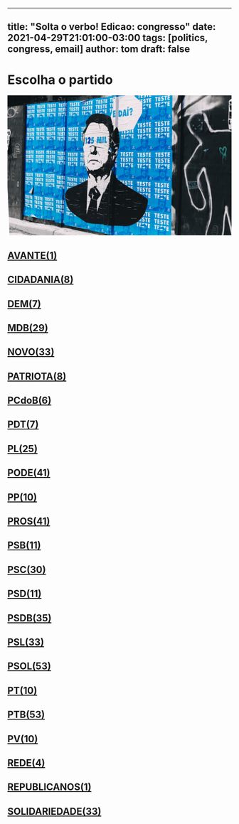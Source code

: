 
---
title: "Solta o verbo! Edicao: congresso"
date: 2021-04-29T21:01:00-03:00
tags: [politics, congress, email]
author: tom
draft: false
---
<h1>Escolha o partido</h1>
<img src="/images/bolsonegligencia.jpeg" />
<h2><a href="mailto:dep.luistibe@camara.leg.br,"> AVANTE(1) </a></h2><h2><a href="mailto:dep.sebastiaooliveira@camara.leg.br,dep.andrejanones@camara.leg.br,dep.ledasadala@camara.leg.br,dep.pastorsargentoisidorio@camara.leg.br,dep.tito@camara.leg.br,dep.chiquinhobrazao@camara.leg.br,dep.greyceelias@camara.leg.br,dep.danielcoelho@camara.leg.br,"> CIDADANIA(8) </a></h2><h2><a href="mailto:dep.alexmanente@camara.leg.br,dep.arnaldojardim@camara.leg.br,dep.rubensbueno@camara.leg.br,dep.davitoria@camara.leg.br,dep.carmenzanotto@camara.leg.br,dep.paulabelmonte@camara.leg.br,dep.normaayub@camara.leg.br,"> DEM(7) </a></h2><h2><a href="mailto:dep.arthuroliveiramaia@camara.leg.br,dep.geninhozuliani@camara.leg.br,dep.juscelinofilho@camara.leg.br,dep.kimkataguiri@camara.leg.br,dep.fernandocoelhofilho@camara.leg.br,dep.davidsoares@camara.leg.br,dep.anibalgomes@camara.leg.br,dep.leurlomantojunior@camara.leg.br,dep.carloshenriquegaguim@camara.leg.br,dep.josemarioschreiner@camara.leg.br,dep.sostenescavalcante@camara.leg.br,dep.rodrigomaia@camara.leg.br,dep.bilacpinto@camara.leg.br,dep.marcossoares@camara.leg.br,dep.juninhodopneu@camara.leg.br,dep.alanrick@camara.leg.br,dep.pedrolupion@camara.leg.br,dep.helioleite@camara.leg.br,dep.efraimfilho@camara.leg.br,dep.elicorreafilho@camara.leg.br,dep.pauloazi@camara.leg.br,dep.elmarnascimento@camara.leg.br,dep.professoradorinhaseabrarezende@camara.leg.br,dep.olivalmarques@camara.leg.br,dep.dr.zachariascalil@camara.leg.br,dep.igorkannario@camara.leg.br,dep.luismiranda@camara.leg.br,dep.alexandreleite@camara.leg.br,dep.danieladowaguinho@camara.leg.br,"> MDB(29) </a></h2><h2><a href="mailto:dep.luciomosquini@camara.leg.br,dep.valtenirpereira@camara.leg.br,dep.rogeriopeninhamendonca@camara.leg.br,dep.sergiosouza@camara.leg.br,dep.celsomaldaner@camara.leg.br,dep.herciliocoelhodiniz@camara.leg.br,dep.herculanopassos@camara.leg.br,dep.hermesparcianello@camara.leg.br,dep.hildorocha@camara.leg.br,dep.josepriante@camara.leg.br,dep.giovanifeltes@camara.leg.br,dep.jessicasales@camara.leg.br,dep.carloschiodini@camara.leg.br,dep.isnaldobulhoesjr@camara.leg.br,dep.juarezcosta@camara.leg.br,dep.joaomarcelosouza@camara.leg.br,dep.baleiarossi@camara.leg.br,dep.flavianomelo@camara.leg.br,dep.elcionebarbalho@camara.leg.br,dep.dulcemiranda@camara.leg.br,dep.alceumoreira@camara.leg.br,dep.osmarterra@camara.leg.br,dep.raulhenry@camara.leg.br,dep.newtoncardosojr@camara.leg.br,dep.mosesrodrigues@camara.leg.br,dep.maurolopes@camara.leg.br,dep.fabioramalho@camara.leg.br,dep.marcosaureliosampaio@camara.leg.br,dep.walteralves@camara.leg.br,dep.marciobiolchi@camara.leg.br,dep.gutembergreis@camara.leg.br,dep.fabioreis@camara.leg.br,dep.alexisfonteyne@camara.leg.br,"> NOVO(33) </a></h2><h2><a href="mailto:dep.adrianaventura@camara.leg.br,dep.lucasgonzalez@camara.leg.br,dep.pauloganime@camara.leg.br,dep.tiagomitraud@camara.leg.br,dep.marcelvanhattem@camara.leg.br,dep.viniciuspoit@camara.leg.br,dep.gilsonmarques@camara.leg.br,dep.fredcosta@camara.leg.br,"> PATRIOTA(8) </a></h2><h2><a href="mailto:dep.alcidesrodrigues@camara.leg.br,dep.roman@camara.leg.br,dep.pastoreurico@camara.leg.br,dep.dr.frederico@camara.leg.br,dep.marrecafilho@camara.leg.br,dep.aliceportugal@camara.leg.br,"> PCdoB(6) </a></h2><h2><a href="mailto:dep.orlandosilva@camara.leg.br,dep.perpetuaalmeida@camara.leg.br,dep.jandirafeghali@camara.leg.br,dep.renildocalheiros@camara.leg.br,dep.danielalmeida@camara.leg.br,dep.professoramarcivania@camara.leg.br,dep.flaviamorais@camara.leg.br,"> PDT(7) </a></h2><h2><a href="mailto:dep.felixmendoncajunior@camara.leg.br,dep.fabiohenrique@camara.leg.br,dep.dagobertonogueira@camara.leg.br,dep.tabataamaral@camara.leg.br,dep.flavionogueira@camara.leg.br,dep.gustavofruet@camara.leg.br,dep.totonholopes@camara.leg.br,dep.tuliogadelha@camara.leg.br,dep.damiaofeliciano@camara.leg.br,dep.subtenentegonzaga@camara.leg.br,dep.silviacristina@camara.leg.br,dep.pauloramos@camara.leg.br,dep.pompeodemattos@camara.leg.br,dep.afonsomotta@camara.leg.br,dep.wolneyqueiroz@camara.leg.br,dep.alexsantana@camara.leg.br,dep.andrefigueiredo@camara.leg.br,dep.marlonsantos@camara.leg.br,dep.marioheringer@camara.leg.br,dep.leonidascristino@camara.leg.br,dep.eduardobismarck@camara.leg.br,dep.chicodangelo@camara.leg.br,dep.idilvanalencar@camara.leg.br,dep.jesussergio@camara.leg.br,dep.juniorlourenco@camara.leg.br,"> PL(25) </a></h2><h2><a href="mailto:dep.policialkatiasastre@camara.leg.br,dep.sergiotoledo@camara.leg.br,dep.tiririca@camara.leg.br,dep.paulofreirecosta@camara.leg.br,dep.pastorgil@camara.leg.br,dep.joaocarlosbacelar@camara.leg.br,dep.raimundocosta@camara.leg.br,dep.miguellombardi@camara.leg.br,dep.joaomaia@camara.leg.br,dep.zevitor@camara.leg.br,dep.joserocha@camara.leg.br,dep.marcioalvino@camara.leg.br,dep.marceloramos@camara.leg.br,dep.magdamofatto@camara.leg.br,dep.fernandorodolfo@camara.leg.br,dep.sorayasantos@camara.leg.br,dep.luizcarlosmotta@camara.leg.br,dep.luizantoniocorrea@camara.leg.br,dep.lincolnportela@camara.leg.br,dep.gelsonazevedo@camara.leg.br,dep.giovanicherini@camara.leg.br,dep.laertebessa@camara.leg.br,dep.juniormano@camara.leg.br,dep.giacobo@camara.leg.br,dep.josimarmaranhaozinho@camara.leg.br,dep.luiznishimori@camara.leg.br,dep.abiliosantana@camara.leg.br,dep.vicentinhojunior@camara.leg.br,dep.valdevannoventa@camara.leg.br,dep.capitaoaugusto@camara.leg.br,dep.christianedesouzayared@camara.leg.br,dep.aeltonfreitas@camara.leg.br,dep.dr.jaziel@camara.leg.br,dep.capitaofabioabreu@camara.leg.br,dep.viniciusgurgel@camara.leg.br,dep.ediolopes@camara.leg.br,dep.boscocosta@camara.leg.br,dep.cristianovale@camara.leg.br,dep.wellingtonroberto@camara.leg.br,dep.altineucortes@camara.leg.br,dep.robertodelucena@camara.leg.br,"> PODE(41) </a></h2><h2><a href="mailto:dep.diegogarcia@camara.leg.br,dep.igortimo@camara.leg.br,dep.ricardoteobaldo@camara.leg.br,dep.leomoraes@camara.leg.br,dep.bacelar@camara.leg.br,dep.josivaldojp@camara.leg.br,dep.josenelto@camara.leg.br,dep.josemedeiros@camara.leg.br,dep.renataabreu@camara.leg.br,dep.guilhermederrite@camara.leg.br,"> PP(10) </a></h2><h2><a href="mailto:dep.guilhermemussi@camara.leg.br,dep.covattifilho@camara.leg.br,dep.marionegromontejr@camara.leg.br,dep.margaretecoelho@camara.leg.br,dep.atilalins@camara.leg.br,dep.laerciooliveira@camara.leg.br,dep.ricardobarros@camara.leg.br,dep.cacaleao@camara.leg.br,dep.jaquelinecassol@camara.leg.br,dep.claudiocajado@camara.leg.br,dep.betorosado@camara.leg.br,dep.angelaamin@camara.leg.br,dep.andrefufuca@camara.leg.br,dep.hirangoncalves@camara.leg.br,dep.nerigeller@camara.leg.br,dep.celinaleao@camara.leg.br,dep.pedrowestphalen@camara.leg.br,dep.juliolopes@camara.leg.br,dep.iracemaportella@camara.leg.br,dep.arthurlira@camara.leg.br,dep.jeronimogoergen@camara.leg.br,dep.andreabdon@camara.leg.br,dep.christinoaureo@camara.leg.br,dep.ricardoizar@camara.leg.br,dep.atilalira@camara.leg.br,dep.marceloaro@camara.leg.br,dep.dimasfabiano@camara.leg.br,dep.dr.luizantonioteixeirajr@camara.leg.br,dep.evairvieirademelo@camara.leg.br,dep.fernandomonteiro@camara.leg.br,dep.afonsohamm@camara.leg.br,dep.aguinaldoribeiro@camara.leg.br,dep.ajalbuquerque@camara.leg.br,dep.ronaldocarletto@camara.leg.br,dep.faustopinato@camara.leg.br,dep.francocartafina@camara.leg.br,dep.adrianodobaldy@camara.leg.br,dep.professoralcides@camara.leg.br,dep.pinheirinho@camara.leg.br,dep.eduardodafonte@camara.leg.br,dep.welitonprado@camara.leg.br,"> PROS(41) </a></h2><h2><a href="mailto:dep.bocaaberta@camara.leg.br,dep.acaciofavacho@camara.leg.br,dep.gastaovieira@camara.leg.br,dep.capitaowagner@camara.leg.br,dep.erosbiondini@camara.leg.br,dep.vaidonoliveira@camara.leg.br,dep.clarissagarotinho@camara.leg.br,dep.carladickson@camara.leg.br,dep.toninhowandscheer@camara.leg.br,dep.ulduricojunior@camara.leg.br,dep.cassioandrade@camara.leg.br,"> PSB(11) </a></h2><h2><a href="mailto:dep.rodrigocoelho@camara.leg.br,dep.biradopindare@camara.leg.br,dep.eliasvaz@camara.leg.br,dep.lucianoducci@camara.leg.br,dep.jeffersoncampos@camara.leg.br,dep.emidinhomadeira@camara.leg.br,dep.mauronazif@camara.leg.br,dep.juliodelgado@camara.leg.br,dep.tedconti@camara.leg.br,dep.vilsondafetaemg@camara.leg.br,dep.miltoncoelho@camara.leg.br,dep.lizianebayer@camara.leg.br,dep.alielmachado@camara.leg.br,dep.ricardosilva@camara.leg.br,dep.alessandromolon@camara.leg.br,dep.marcelonilo@camara.leg.br,dep.gonzagapatriota@camara.leg.br,dep.tadeualencar@camara.leg.br,dep.gervasiomaia@camara.leg.br,dep.odoricomonteiro@camara.leg.br,dep.rodrigoagostinho@camara.leg.br,dep.heitorschuch@camara.leg.br,dep.rosanavalle@camara.leg.br,dep.camilocapiberibe@camara.leg.br,dep.feliperigoni@camara.leg.br,dep.felipecarreras@camara.leg.br,dep.rafaelmotta@camara.leg.br,dep.lidicedamata@camara.leg.br,dep.danilocabral@camara.leg.br,dep.gilbertonascimento@camara.leg.br,"> PSC(30) </a></h2><h2><a href="mailto:dep.ricardodakarol@camara.leg.br,dep.otonidepaula@camara.leg.br,dep.osiresdamaso@camara.leg.br,dep.glaustindafokus@camara.leg.br,dep.andreferreira@camara.leg.br,dep.leonardogadelha@camara.leg.br,dep.aluisiomendes@camara.leg.br,dep.euclydespettersen@camara.leg.br,dep.pauloeduardomartins@camara.leg.br,dep.lauriete@camara.leg.br,dep.juliocesar@camara.leg.br,"> PSD(11) </a></h2><h2><a href="mailto:dep.marcobertaiolli@camara.leg.br,dep.vermelho@camara.leg.br,dep.juniorferrari@camara.leg.br,dep.ricardoguidi@camara.leg.br,dep.pedroaugustopalareti@camara.leg.br,dep.edilaziojunior@camara.leg.br,dep.paulovicentecaleffi@camara.leg.br,dep.expeditonetto@camara.leg.br,dep.fabiomitidieri@camara.leg.br,dep.domingosneto@camara.leg.br,dep.fabiotrad@camara.leg.br,dep.paulomagalhaes@camara.leg.br,dep.diegoandrade@camara.leg.br,dep.flordelis@camara.leg.br,dep.franciscojr@camara.leg.br,dep.delegadoedermauro@camara.leg.br,dep.darcidematos@camara.leg.br,dep.stefanoaguiar@camara.leg.br,dep.haroldocathedral@camara.leg.br,dep.ottoalencarfilho@camara.leg.br,dep.cezinhademadureira@camara.leg.br,dep.sergiobrito@camara.leg.br,dep.misaelvarella@camara.leg.br,dep.reinholdstephanesjunior@camara.leg.br,dep.charlesfernandes@camara.leg.br,dep.andredepaula@camara.leg.br,dep.sargentofahur@camara.leg.br,dep.joaquimpassarinho@camara.leg.br,dep.neucimarfraga@camara.leg.br,dep.marxbeltrao@camara.leg.br,dep.sidneyleite@camara.leg.br,dep.antoniobrito@camara.leg.br,dep.josenunes@camara.leg.br,dep.hugoleal@camara.leg.br,dep.mararocha@camara.leg.br,"> PSDB(35) </a></h2><h2><a href="mailto:dep.rodrigodecastro@camara.leg.br,dep.adolfoviana@camara.leg.br,dep.otavioleite@camara.leg.br,dep.pauloabiackel@camara.leg.br,dep.vitorlippi@camara.leg.br,dep.alexandrefrota@camara.leg.br,dep.marianacarvalho@camara.leg.br,dep.rafafa@camara.leg.br,dep.nilsonpinto@camara.leg.br,dep.aecioneves@camara.leg.br,dep.betopereira@camara.leg.br,dep.eduardobarbosa@camara.leg.br,dep.pedrovilela@camara.leg.br,dep.sheridan@camara.leg.br,dep.celsosabino@camara.leg.br,dep.celiosilveira@camara.leg.br,dep.samuelmoreira@camara.leg.br,dep.carlossampaio@camara.leg.br,dep.vanderleimacris@camara.leg.br,dep.danieltrzeciak@camara.leg.br,dep.daniloforte@camara.leg.br,dep.geovaniadesa@camara.leg.br,dep.rossoni@camara.leg.br,dep.rosemodesto@camara.leg.br,dep.brunafurlan@camara.leg.br,dep.luizcarlos@camara.leg.br,dep.terezanelma@camara.leg.br,dep.domingossavio@camara.leg.br,dep.biacavassa@camara.leg.br,dep.lucasredecker@camara.leg.br,dep.eduardocury@camara.leg.br,dep.ednahenrique@camara.leg.br,dep.nicoletti@camara.leg.br,"> PSL(33) </a></h2><h2><a href="mailto:dep.coronelarmando@camara.leg.br,dep.heitorfreire@camara.leg.br,dep.dra.sorayamanato@camara.leg.br,dep.coronelchrisostomo@camara.leg.br,dep.coroneltadeu@camara.leg.br,dep.gurgel@camara.leg.br,dep.alinesleutjes@camara.leg.br,dep.heliolopes@camara.leg.br,dep.abouanni@camara.leg.br,dep.guigapeixoto@camara.leg.br,dep.felipefrancischini@camara.leg.br,dep.professorjoziel@camara.leg.br,dep.dr.luizovando@camara.leg.br,dep.fabioschiochet@camara.leg.br,dep.generalpeternelli@camara.leg.br,dep.generalgirao@camara.leg.br,dep.christonietto@camara.leg.br,dep.feliciolaterca@camara.leg.br,dep.delegadoantoniofurtado@camara.leg.br,dep.alesilva@camara.leg.br,dep.delegadomarcelofreitas@camara.leg.br,dep.delegadopablo@camara.leg.br,dep.delegadowaldir@camara.leg.br,dep.filipebarros@camara.leg.br,dep.professoradayanepimentel@camara.leg.br,dep.danielfreitas@camara.leg.br,dep.danielsilveira@camara.leg.br,dep.luizlima@camara.leg.br,dep.nelsonbarbudo@camara.leg.br,dep.vitorhugo@camara.leg.br,dep.lourivalgomes@camara.leg.br,dep.loestertrutis@camara.leg.br,dep.lucianobivar@camara.leg.br,dep.leomotta@camara.leg.br,dep.marciolabre@camara.leg.br,dep.nereucrispim@camara.leg.br,dep.bozzella@camara.leg.br,dep.eduardobolsonaro@camara.leg.br,dep.junioamaral@camara.leg.br,dep.marcelobrum@camara.leg.br,dep.carlazambelli@camara.leg.br,dep.majorfabiana@camara.leg.br,dep.julianlemos@camara.leg.br,dep.luizphilippedeorleansebraganca@camara.leg.br,dep.charllesevangelista@camara.leg.br,dep.carolinedetoni@camara.leg.br,dep.bibonunes@camara.leg.br,dep.joicehasselmann@camara.leg.br,dep.sanderson@camara.leg.br,dep.marceloalvaroantonio@camara.leg.br,dep.biakicis@camara.leg.br,dep.carlosjordy@camara.leg.br,dep.samiabomfim@camara.leg.br,"> PSOL(53) </a></h2><h2><a href="mailto:dep.luizaerundina@camara.leg.br,dep.taliriapetrone@camara.leg.br,dep.vivireis@camara.leg.br,dep.aureacarolina@camara.leg.br,dep.ivanvalente@camara.leg.br,dep.fernandamelchionna@camara.leg.br,dep.marcelofreixo@camara.leg.br,dep.davidmiranda@camara.leg.br,dep.glauberbraga@camara.leg.br,dep.rogeriocorreia@camara.leg.br,"> PT(10) </a></h2><h2><a href="mailto:dep.rejanedias@camara.leg.br,dep.vicentinho@camara.leg.br,dep.zecarlos@camara.leg.br,dep.rubensotoni@camara.leg.br,dep.ruifalcao@camara.leg.br,dep.waldenorpereira@camara.leg.br,dep.reginaldolopes@camara.leg.br,dep.vanderloubet@camara.leg.br,dep.valmirassuncao@camara.leg.br,dep.zeneto@camara.leg.br,dep.professorarosaneide@camara.leg.br,dep.zecadirceu@camara.leg.br,dep.bohngass@camara.leg.br,dep.betofaro@camara.leg.br,dep.gleisihoffmann@camara.leg.br,dep.marcon@camara.leg.br,dep.carlosveras@camara.leg.br,dep.luiziannelins@camara.leg.br,dep.carloszarattini@camara.leg.br,dep.celiomoura@camara.leg.br,dep.leonardomonteiro@camara.leg.br,dep.leodebrito@camara.leg.br,dep.mariadorosario@camara.leg.br,dep.joseildoramos@camara.leg.br,dep.joseguimaraes@camara.leg.br,dep.joseairtonfelixcirilo@camara.leg.br,dep.jorgesolla@camara.leg.br,dep.enioverri@camara.leg.br,dep.joaodaniel@camara.leg.br,dep.erikakokay@camara.leg.br,dep.freianastacioribeiro@camara.leg.br,dep.pedrouczai@camara.leg.br,dep.henriquefontana@camara.leg.br,dep.josericardo@camara.leg.br,dep.beneditadasilva@camara.leg.br,dep.heldersalomao@camara.leg.br,dep.arlindochinaglia@camara.leg.br,dep.patrusananias@camara.leg.br,dep.mariliaarraes@camara.leg.br,dep.paulao@camara.leg.br,dep.alencarsantanabraga@camara.leg.br,dep.pauloguedes@camara.leg.br,dep.odaircunha@camara.leg.br,dep.padrejoao@camara.leg.br,dep.afonsoflorence@camara.leg.br,dep.niltotatto@camara.leg.br,dep.pauloteixeira@camara.leg.br,dep.nataliabonavides@camara.leg.br,dep.alexandrepadilha@camara.leg.br,dep.merlongsolano@camara.leg.br,dep.paulopimenta@camara.leg.br,dep.airtonfaleiro@camara.leg.br,dep.paulobengtson@camara.leg.br,"> PTB(53) </a></h2><h2><a href="mailto:dep.pedroaugustobezerra@camara.leg.br,dep.eduardocosta@camara.leg.br,dep.wilsonsantiago@camara.leg.br,dep.luisacanziani@camara.leg.br,dep.nivaldoalbuquerque@camara.leg.br,dep.marcelomoraes@camara.leg.br,dep.mauriciodziedricki@camara.leg.br,dep.emanuelpinheironeto@camara.leg.br,dep.pedrolucasfernandes@camara.leg.br,dep.leandre@camara.leg.br,"> PV(10) </a></h2><h2><a href="mailto:dep.celiostudart@camara.leg.br,dep.professorisraelbatista@camara.leg.br,dep.enricomisasi@camara.leg.br,dep.joeniawapichana@camara.leg.br,"> REDE(4) </a></h2><h2><a href="mailto:dep.silviocostafilho@camara.leg.br,"> REPUBLICANOS(1) </a></h2><h2><a href="mailto:dep.luizaogoulart@camara.leg.br,dep.silascamara@camara.leg.br,dep.carlosgomes@camara.leg.br,dep.vavamartins@camara.leg.br,dep.capitaoalbertoneto@camara.leg.br,dep.robertoalves@camara.leg.br,dep.marcospereira@camara.leg.br,dep.rosangelagomes@camara.leg.br,dep.viniciuscarvalho@camara.leg.br,dep.mariarosas@camara.leg.br,dep.aroldomartins@camara.leg.br,dep.amaroneto@camara.leg.br,dep.alinegurgel@camara.leg.br,dep.miltonvieira@camara.leg.br,dep.ossesiosilva@camara.leg.br,dep.pr.marcofeliciano@camara.leg.br,dep.benesleocadio@camara.leg.br,dep.celsorussomanno@camara.leg.br,dep.marciomarinho@camara.leg.br,dep.dr.goncalo@camara.leg.br,dep.heliocosta@camara.leg.br,dep.gilbertoabramo@camara.leg.br,dep.gilcutrim@camara.leg.br,dep.hugomotta@camara.leg.br,dep.cleberverde@camara.leg.br,dep.jhonatandejesus@camara.leg.br,dep.joaocampos@camara.leg.br,dep.jorgebraz@camara.leg.br,dep.severinopessoa@camara.leg.br,dep.juliocesarribeiro@camara.leg.br,dep.lafayettedeandrada@camara.leg.br,dep.tiaeron@camara.leg.br,dep.tiagodimas@camara.leg.br,"> SOLIDARIEDADE(33) </a></h2>